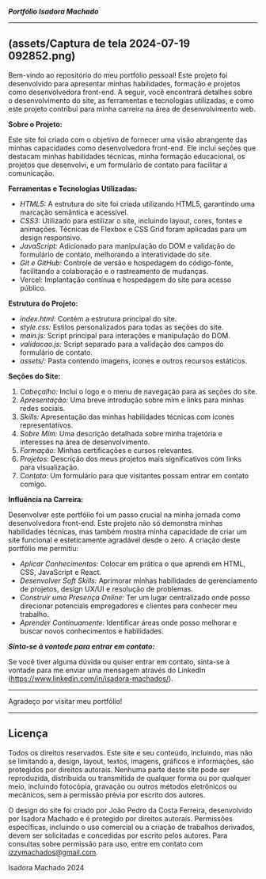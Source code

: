 ***Portfólio Isadora Machado***

---
(assets/Captura de tela 2024-07-19 092852.png)
---

Bem-vindo ao repositório do meu portfólio pessoal! Este projeto foi desenvolvido para apresentar minhas habilidades, formação e projetos como desenvolvedora front-end. A seguir, você encontrará detalhes sobre o desenvolvimento do site, as ferramentas e tecnologias utilizadas, e como este projeto contribui para minha carreira na área de desenvolvimento web.

**Sobre o Projeto:**

Este site foi criado com o objetivo de fornecer uma visão abrangente das minhas capacidades como desenvolvedora front-end. Ele inclui seções que destacam minhas habilidades técnicas, minha formação educacional, os projetos que desenvolvi, e um formulário de contato para facilitar a comunicação.

**Ferramentas e Tecnologias Utilizadas:**

- *HTML5:* A estrutura do site foi criada utilizando HTML5, garantindo uma marcação semântica e acessível.
- *CSS3:* Utilizado para estilizar o site, incluindo layout, cores, fontes e animações. Técnicas de Flexbox e CSS Grid foram aplicadas para um design responsivo.
- *JavaScript:* Adicionado para manipulação do DOM e validação do formulário de contato, melhorando a interatividade do site.
- *Git e GitHub:* Controle de versão e hospedagem do código-fonte, facilitando a colaboração e o rastreamento de mudanças.
- Vercel: Implantação contínua e hospedagem do site para acesso público.

**Estrutura do Projeto:**

- *index.html:* Contém a estrutura principal do site.
- *style.css:* Estilos personalizados para todas as seções do site.
- *main.js:* Script principal para interações e manipulação do DOM.
- *validacao.js:* Script separado para a validação dos campos do formulário de contato.
- *assets/:* Pasta contendo imagens, ícones e outros recursos estáticos.

**Seções do Site:**

1. *Cabeçalho:* Inclui o logo e o menu de navegação para as seções do site.
2. *Apresentação:* Uma breve introdução sobre mim e links para minhas redes sociais.
3. *Skills:* Apresentação das minhas habilidades técnicas com ícones representativos.
4. *Sobre Mim:* Uma descrição detalhada sobre minha trajetória e interesses na área de desenvolvimento.
5. *Formação:* Minhas certificações e cursos relevantes.
6. *Projetos:* Descrição dos meus projetos mais significativos com links para visualização.
7. *Contato:* Um formulário para que visitantes possam entrar em contato comigo.

**Influência na Carreira:**

Desenvolver este portfólio foi um passo crucial na minha jornada como desenvolvedora front-end. Este projeto não só demonstra minhas habilidades técnicas, mas também mostra minha capacidade de criar um site funcional e esteticamente agradável desde o zero. A criação deste portfólio me permitiu:

- *Aplicar Conhecimentos:* Colocar em prática o que aprendi em HTML, CSS, JavaScript e React.
- *Desenvolver Soft Skills:* Aprimorar minhas habilidades de gerenciamento de projetos, design UX/UI e resolução de problemas.
- *Construir uma Presença Online:* Ter um lugar centralizado onde posso direcionar potenciais empregadores e clientes para conhecer meu trabalho.
- *Aprender Continuamente:* Identificar áreas onde posso melhorar e buscar novos conhecimentos e habilidades.

***Sinta-se à vontade para entrar em contato:***

Se você tiver alguma dúvida ou quiser entrar em contato, sinta-se à vontade para me enviar uma mensagem através do  LinkedIn (https://www.linkedin.com/in/isadora-machados/).

---

Agradeço por visitar meu portfólio!

---
## Licença

Todos os direitos reservados. Este site e seu conteúdo, incluindo, mas não se limitando a, design, layout, textos, imagens, gráficos e informações, são protegidos por direitos autorais. Nenhuma parte deste site pode ser reproduzida, distribuída ou transmitida de qualquer forma ou por qualquer meio, incluindo fotocópia, gravação ou outros métodos eletrônicos ou mecânicos, sem a permissão prévia por escrito dos autores.

O design do site foi criado por João Pedro da Costa Ferreira, desenvolvido por Isadora Machado e é protegido por direitos autorais. Permissões específicas, incluindo o uso comercial ou a criação de trabalhos derivados, devem ser solicitadas e concedidas por escrito pelos autores. Para consultas sobre permissão para uso, entre em contato com izzymachados@gmail.com.

Isadora Machado
2024

